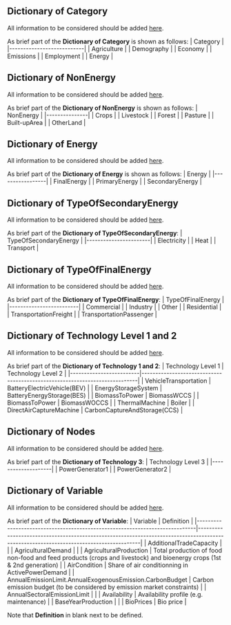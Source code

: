 ## Dictionary of Category

All information to be considered should be added [here](https://github.com/openENTRANCE/Model-linkage/blob/master/Variable/Category.yml).

As brief part of the **Dictionary of Category** is shown as follows:
| Category                  |
|---------------------------|
| Agriculture               |
| Demography                |
| Economy                   |
| Emissions                 |
| Employment                |
| Energy                    |


## Dictionary of NonEnergy

All information to be considered should be added [here](https://github.com/openENTRANCE/Model-linkage/blob/master/Variable/NonEnergy.yml).

As brief part of the **Dictionary of NonEnergy** is shown as follows:
| NonEnergy     |
|---------------|
| Crops         |
| Livestock     |
| Forest        |
| Pasture       |
| Built\-upArea |
| OtherLand     |


## Dictionary of Energy

All information to be considered should be added [here](https://github.com/openENTRANCE/Model-linkage/blob/master/Variable/Energy.yml).

As brief part of the **Dictionary of Energy** is shown as follows:
| Energy          |
|-----------------|
| FinalEnergy     |
| PrimaryEnergy   |
| SecondaryEnergy |


## Dictionary of TypeOfSecondaryEnergy

All information to be considered should be added [here](https://github.com/openENTRANCE/Model-linkage/blob/Variable/Region/TypeOfSecondaryEnergy.yml).

As brief part of the **Dictionary of TypeOfSecondaryEnergy**:
| TypeOfSecondaryEnergy |
|-----------------------|
| Electricity           |
| Heat                  |
| Transport             |


## Dictionary of TypeOfFinalEnergy

All information to be considered should be added [here](https://github.com/openENTRANCE/Model-linkage/blob/master/Variable/TypeOfFinalEnergy.yml).

As brief part of the **Dictionary of TypeOfFinalEnergy**:
| TypeOfFinalEnergy       |
|-------------------------|
| Commercial              |
| Industry                |
| Other                   |
| Residential             |
| TransportationFreight   |
| TransportationPassenger |


## Dictionary of Technology Level 1 and 2

All information to be considered should be added [here](https://github.com/openENTRANCE/Model-linkage/blob/master/Variable/Technology_Level12.yml).

As brief part of the **Dictionary of Technology 1 and 2**:
| Technology Level 1      | Technology Level 2                                                         |
|-------------------------|----------------------------------------------------------------------------|
| VehicleTransportation   | BatteryElectricVehicle\(BEV\)                                              |
| EnergyStorageSystem     | BatteryEnergyStorage\(BES\)                                                |
| BiomassToPower          | BiomassWCCS                                                                |
| BiomassToPower          | BiomassWOCCS                                                               |
| ThermalMachine          | Boiler                                                                     |
| DirectAirCaptureMachine | CarbonCaptureAndStorage\(CCS\)                                             |


## Dictionary of Nodes

All information to be considered should be added [here](https://github.com/openENTRANCE/Model-linkage/blob/master/Variable/Technology_Level3.yml).

As brief part of the **Dictionary of Technology 3**:
| Technology Level 3 |
|--------------------|
| PowerGenerator1    |
| PowerGenerator2    |

## Dictionary of Variable

All information to be considered should be added [here](https://github.com/openENTRANCE/Model-linkage/blob/master/Variable/Variable_Dictionary.yml).

As brief part of the **Dictionary of Variable**:
| Variable                                                                    | Definition                                                                                                                            |
|-----------------------------------------------------------------------------|---------------------------------------------------------------------------------------------------------------------------------------|
| AdditionalTradeCapacity                                                     |                                                                                                                                       |
| AgriculturalDemand                                                          |                                                                                                                                       |
| AgriculturalProduction                                                      | Total production of food  non\-food and feed products \(crops and livestock\) and bioenergy crops \(1st & 2nd generation\)            |
| AirCondition                                                                | Share of air conditionning in ActivePowerDemand                                                                                       |
| AnnualEmissionLimit\.AnnualExogenousEmission\.CarbonBudget                  | Carbon emission budget \(to be considered by emission market constraints\)                                                            |
| AnnualSectoralEmissionLimit                                                 |                                                                                                                                       |
| Availability                                                                | Availability profile \(e\.g\. maintenance\)                                                                                           |
| BaseYearProduction                                                          |                                                                                                                                       |
| BioPrices                                                                   | Bio price                                                                                                                             |


Note that **Definition** in blank next to be defined.
